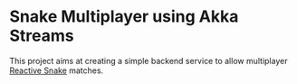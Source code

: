 # Snake Multiplayer using Akka Streams

This project aims at creating a simple backend service to allow multiplayer [Reactive Snake](https://github.com/miciek/web-snake-react-bacon) matches.
